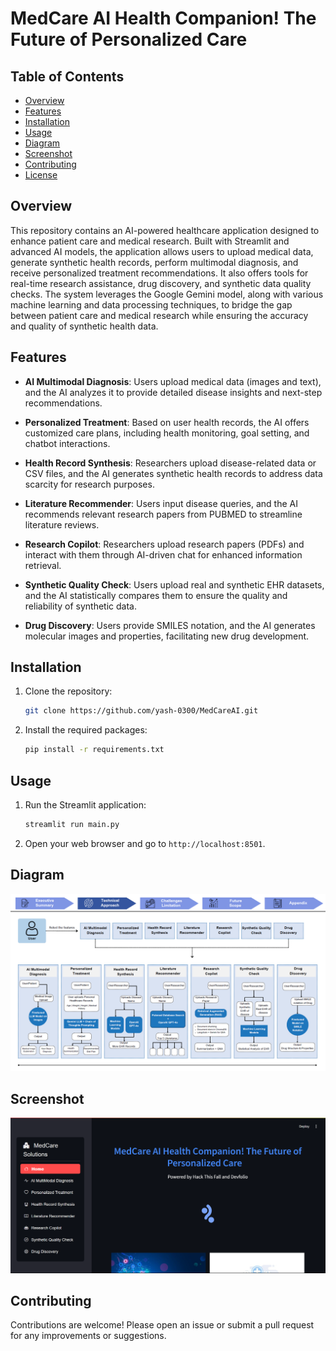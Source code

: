 # MedCare AI Health Companion! The Future of Personalized Care

## Table of Contents

- [Overview](#overview)
- [Features](#features)
- [Installation](#installation)
- [Usage](#usage)
- [Diagram](#diagram)
- [Screenshot](#screenshot)
- [Contributing](#contributing)
- [License](#license)

## Overview
This repository contains an AI-powered healthcare application designed to enhance patient care and medical research. Built with Streamlit and advanced AI models, the application allows users to upload medical data, generate synthetic health records, perform multimodal diagnosis, and receive personalized treatment recommendations. It also offers tools for real-time research assistance, drug discovery, and synthetic data quality checks. The system leverages the Google Gemini model, along with various machine learning and data processing techniques, to bridge the gap between patient care and medical research while ensuring the accuracy and quality of synthetic health data.


## Features

- **AI Multimodal Diagnosis**: Users upload medical data (images and text), and the AI analyzes it to provide detailed disease insights and next-step recommendations.

- **Personalized Treatment**: Based on user health records, the AI offers customized care plans, including health monitoring, goal setting, and chatbot interactions.

- **Health Record Synthesis**: Researchers upload disease-related data or CSV files, and the AI generates synthetic health records to address data scarcity for research purposes.

- **Literature Recommender**: Users input disease queries, and the AI recommends relevant research papers from PUBMED to streamline literature reviews.

- **Research Copilot**: Researchers upload research papers (PDFs) and interact with them through AI-driven chat for enhanced information retrieval.

- **Synthetic Quality Check**: Users upload real and synthetic EHR datasets, and the AI statistically compares them to ensure the quality and reliability of synthetic data.

- **Drug Discovery**: Users provide SMILES notation, and the AI generates molecular images and properties, facilitating new drug development.


## Installation

1. Clone the repository:
   ```bash
   git clone https://github.com/yash-0300/MedCareAI.git
   ```

2. Install the required packages:
   ```bash
   pip install -r requirements.txt
   ```

## Usage

1. Run the Streamlit application:
   ```bash
   streamlit run main.py
   ```
2. Open your web browser and go to `http://localhost:8501`.

## Diagram

![Architecture and User Flow](https://github.com/yash-0300/MedCareAI/blob/main/Images/MedCareAI_Tech.png)

## Screenshot

![Application Home Page](https://github.com/yash-0300/MedCareAI/blob/main/Images/medcareai_ss1.png)

## Contributing

Contributions are welcome! Please open an issue or submit a pull request for any improvements or suggestions.